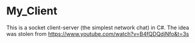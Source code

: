 # My_Client
 This is a socket client-server (the simplest network chat) in C#. The idea was stolen from https://www.youtube.com/watch?v=B4fQDQdiNfo&t=3s
